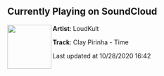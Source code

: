 ## Currently Playing on SoundCloud

[<img align="left" width="100" src="https://i1.sndcdn.com/artworks-kCet7Isjt8qI59K1-bDvMqw-t50x50.jpg">](https://soundcloud.com/loudkult/clay-pirinha-time)

**Artist**: LoudKult 

**Track**: Clay Pirinha - Time

Last updated at 10/28/2020 16:42
